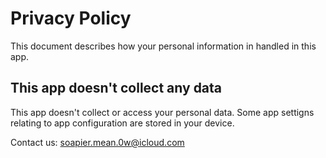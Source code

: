 # Privacy Policy

This document describes how your personal information in handled in this app.

## This app doesn't collect any data

This app doesn't collect or access your personal data. Some app settigns relating to app configuration are stored in your device.

Contact us: soapier.mean.0w@icloud.com